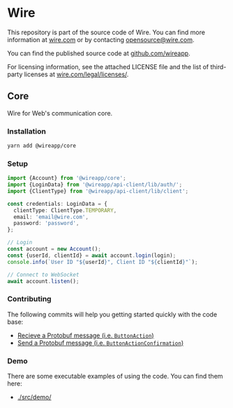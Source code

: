 # Wire

This repository is part of the source code of Wire. You can find more information at [wire.com](https://wire.com) or by contacting opensource@wire.com.

You can find the published source code at [github.com/wireapp](https://github.com/wireapp).

For licensing information, see the attached LICENSE file and the list of third-party licenses at [wire.com/legal/licenses/](https://wire.com/legal/licenses/).

## Core

Wire for Web's communication core.

### Installation

```bash
yarn add @wireapp/core
```

### Setup

```ts
import {Account} from '@wireapp/core';
import {LoginData} from '@wireapp/api-client/lib/auth/';
import {ClientType} from '@wireapp/api-client/lib/client';

const credentials: LoginData = {
  clientType: ClientType.TEMPORARY,
  email: 'email@wire.com',
  password: 'password',
};

// Login
const account = new Account();
const {userId, clientId} = await account.login(login);
console.info(`User ID "${userId}", Client ID "${clientId}"`);

// Connect to WebSocket
await account.listen();
```

### Contributing

The following commits will help you getting started quickly with the code base:

- [Recieve a Protobuf message (i.e. `ButtonAction`)](https://github.com/wireapp/wire-web-packages/commit/2a2717f8f1983d029257841232e36dd0e1fc3930)
- [Send a Protobuf message (i.e. `ButtonActionConfirmation`)](https://github.com/wireapp/wire-web-packages/commit/8bd812bed493eded0d9fd7a7ca6e8285033eb5e4)

### Demo

There are some executable examples of using the code. You can find them here:

- [./src/demo/](./src/demo)
